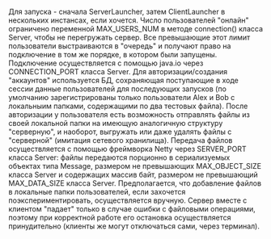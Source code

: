 Для запуска - сначала ServerLauncher, затем ClientLauncher в нескольких инстансах, если хочется. Число пользователей "онлайн" ограничено переменной MAX_USERS_NUM в методе connection() класса Server, чтобы не перегружать сервер. Все превышающие этот лимит пользователи выстраиваются в "очередь" и получают право на подключение в том же порядке, в котором были запущены. Подключение осуществляется с помощью java.io через CONNECTION_PORT класса Server.
Для авторизации/создания "аккаунтов" используется БД, сохраняющая поступающие в ходе сессии данные пользователей для последующих запусков (по умолчанию зарегистрированы только пользователи Alex и Bob с локальныим папками, содержащими по два тестовых файла).
После авторизации у пользователя есть возможность отправлять файлы из своей локальной папки на имеющую аналогичную структуру "серверную", и наоборот, выгружать или даже удалять файлы с "серверной" (имитация сетевого хранилища). Передача файлов осуществляется с помощью фреймворка Netty через SERVER_PORT класса Server: файлы передаются порционно в сериализуемых объектах типа Message, размером не превышающих MAX_OBJECT_SIZE класса Server и содержащих массив байт, размером не превышающий MAX_DATA_SIZE класса Server.
Предполагается, что добавление файлов в локальные папки пользователей, если захочется поэкспериментировать, осуществляется вручную.
Сервер вместе с клиентом "падает" только в случае ошибки с файловыми операциями, поэтому при корректной работе его остановка осуществляется принудительно (клиенты же могут отключаться сами, через терминал).
